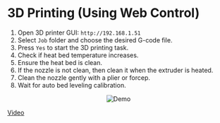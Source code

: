 # 3D Printing (Using Web Control)
1. Open 3D printer GUI: `http://192.168.1.51`
2. Select `Job` folder and choose the desired G-code file.
3. Press `Yes` to start the 3D printing task.
4. Check if heat bed temperature increases.
5. Ensure the heat bed is clean.
6. If the nozzle is not clean, then clean it when the extruder is heated.
7. Clean the nozzle gently with a plier or forcep.
8. Wait for auto bed leveling calibration.


<p align="center">
  <img src="https://github.com/HKPolyU-UAV/3d_printing/blob/main/videos/3D%20printing.gif" alt="Demo" />
  
  [Video](https://github.com/HKPolyU-UAV/3d_printing/blob/main/videos/3D%20printing_resize.mp4)
</p>



